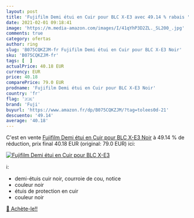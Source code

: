 ```yaml
---
layout: post
title: 'Fujifilm Demi étui en Cuir pour BLC X-E3 avec 49.14 % rabais '
date: 2021-02-01 09:18:41
image: 'https://m.media-amazon.com/images/I/41qYhP3D2ZL._SL200_.jpg'
comments: true
category: ofertas
author: ring
slug: 'B075CQKZJM-fr Fujifilm Demi étui en Cuir pour BLC X-E3 Noir'
sku: 'B075CQKZJM-fr'
tags: [  ]
actualPrice: 40.18 EUR
currency: EUR
price: 40.18
comparePrice: 79.0 EUR
prodname: 'Fujifilm Demi étui en Cuir pour BLC X-E3 Noir'
country: 'fr'
flag: '🇫🇷'
brand: 'Fuji'
buyurl: 'https://www.amazon.fr/dp/B075CQKZJM/?tag=tolees0d-21'
descuento: '49.14'
average: '40.18'
---
```


C'est en vente [Fujifilm Demi étui en Cuir pour BLC X-E3 Noir](https://www.amazon.fr/dp/B075CQKZJM/?tag=tolees0d-21)  à  49.14 % de réduction, prix final  40.18 EUR (original: 79.0 EUR) ici:

[![Fujifilm Demi étui en Cuir pour BLC X-E3](https://m.media-amazon.com/images/I/41qYhP3D2ZL._SL200_.jpg)](https://www.amazon.fr/dp/B075CQKZJM/?tag=tolees0d-21)

ℹ️:

- demi-étuis cuir noir, courroie de cou, notice
- couleur noir
- étuis de protection en cuir
- couleur noir

[🛒 Achète-le!!](https://www.amazon.fr/dp/B075CQKZJM/?tag=tolees0d-21)
